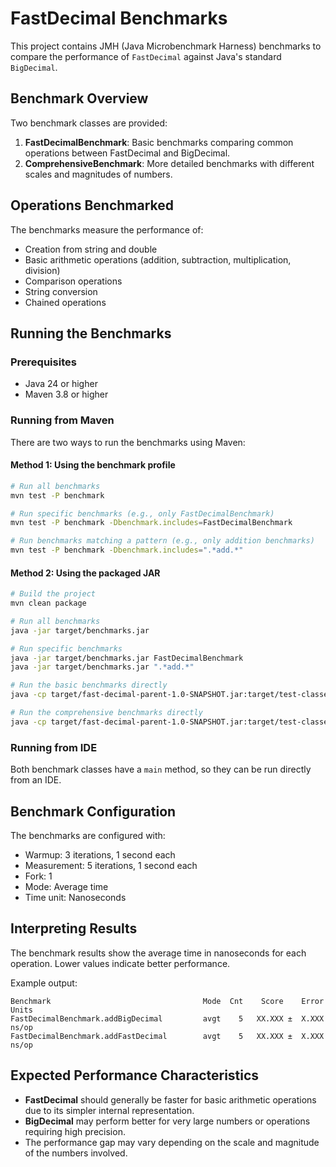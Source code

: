 # FastDecimal Benchmarks

This project contains JMH (Java Microbenchmark Harness) benchmarks to compare the performance of `FastDecimal` against Java's standard `BigDecimal`.

## Benchmark Overview

Two benchmark classes are provided:

1. **FastDecimalBenchmark**: Basic benchmarks comparing common operations between FastDecimal and BigDecimal.
2. **ComprehensiveBenchmark**: More detailed benchmarks with different scales and magnitudes of numbers.

## Operations Benchmarked

The benchmarks measure the performance of:

- Creation from string and double
- Basic arithmetic operations (addition, subtraction, multiplication, division)
- Comparison operations
- String conversion
- Chained operations

## Running the Benchmarks

### Prerequisites

- Java 24 or higher
- Maven 3.8 or higher

### Running from Maven

There are two ways to run the benchmarks using Maven:

#### Method 1: Using the benchmark profile

```bash
# Run all benchmarks
mvn test -P benchmark

# Run specific benchmarks (e.g., only FastDecimalBenchmark)
mvn test -P benchmark -Dbenchmark.includes=FastDecimalBenchmark

# Run benchmarks matching a pattern (e.g., only addition benchmarks)
mvn test -P benchmark -Dbenchmark.includes=".*add.*"
```

#### Method 2: Using the packaged JAR

```bash
# Build the project
mvn clean package

# Run all benchmarks
java -jar target/benchmarks.jar

# Run specific benchmarks
java -jar target/benchmarks.jar FastDecimalBenchmark
java -jar target/benchmarks.jar ".*add.*"

# Run the basic benchmarks directly
java -cp target/fast-decimal-parent-1.0-SNAPSHOT.jar:target/test-classes org.tlr.fastdecimal.FastDecimalBenchmark

# Run the comprehensive benchmarks directly
java -cp target/fast-decimal-parent-1.0-SNAPSHOT.jar:target/test-classes org.tlr.fastdecimal.ComprehensiveBenchmark
```

### Running from IDE

Both benchmark classes have a `main` method, so they can be run directly from an IDE.

## Benchmark Configuration

The benchmarks are configured with:

- Warmup: 3 iterations, 1 second each
- Measurement: 5 iterations, 1 second each
- Fork: 1
- Mode: Average time
- Time unit: Nanoseconds

## Interpreting Results

The benchmark results show the average time in nanoseconds for each operation. Lower values indicate better performance.

Example output:

```
Benchmark                                  Mode  Cnt    Score    Error  Units
FastDecimalBenchmark.addBigDecimal         avgt    5   XX.XXX ±  X.XXX  ns/op
FastDecimalBenchmark.addFastDecimal        avgt    5   XX.XXX ±  X.XXX  ns/op
```

## Expected Performance Characteristics

- **FastDecimal** should generally be faster for basic arithmetic operations due to its simpler internal representation.
- **BigDecimal** may perform better for very large numbers or operations requiring high precision.
- The performance gap may vary depending on the scale and magnitude of the numbers involved.

